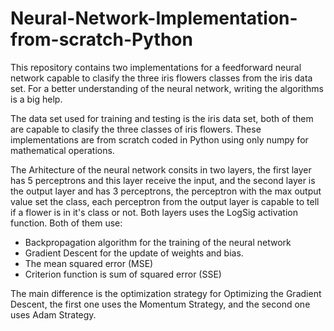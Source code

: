 # Neural-Network-Implementation-from-scratch-Python
This repository contains two implementations for a feedforward neural network capable to clasify the three iris flowers classes from the iris data set. For a better understanding of the neural network, writing the algorithms is a big help.

The data set used for training and testing is the iris data set, both of them are capable to clasify the three classes of iris flowers. These implementations are from scratch coded in Python using only numpy for mathematical operations.

The Arhitecture of the neural network consits in two layers, the first layer has 5 perceptrons and this layer receive the input, and the second layer is the output layer and has 3 perceptrons, the perceptron with the max output value set the class, each perceptron from the output layer is capable to tell if a flower is in it's class or not. Both layers uses the LogSig activation function.
Both of them use:
- Backpropagation algorithm for the training of the neural network
- Gradient Descent for the update of weights and bias.
- The mean squared error (MSE)
- Criterion function is sum of squared error (SSE)

The main difference is the optimization strategy for Optimizing the Gradient Descent, the first one uses the Momentum Strategy, and the second one uses Adam Strategy.
